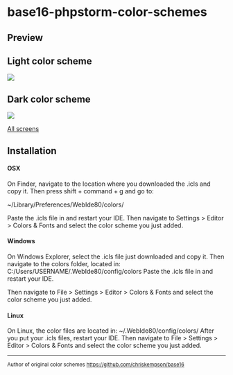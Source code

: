 base16-phpstorm-color-schemes
=============================

## Preview

<h2>Light color scheme</h2>
<img src="https://github.com/dd3v/base16-phpstorm-color-schemes/blob/master/screens/light/php.png">

<h2>Dark color scheme</h2>
<img src="https://github.com/dd3v/base16-phpstorm-color-schemes/blob/master/screens/dark/php.png?raw=true">

[All screens](https://github.com/dd3v/base16-phpstorm-color-schemes/tree/master/screens)

## Installation

<h4>OSX</h4>

On Finder, navigate to the location where you downloaded the .icls and copy it.
Then press shift + command + g and go to:

~/Library/Preferences/WebIde80/colors/

Paste the .icls file in and restart your IDE. Then navigate to Settings > Editor > Colors & Fonts and select the color scheme you just added.

<h4>Windows</h4>

On Windows Explorer, select the .icls file just downloaded and copy it.
Then navigate to the colors folder, located in: C:/Users/USERNAME/.WebIde80/config/colors Paste the .icls file in and restart your IDE.

Then navigate to File > Settings > Editor > Colors & Fonts and select the color scheme you just added.

<h4>Linux</h4>

On Linux, the color files are located in: ~/.WebIde80/config/colors/ After you put your .icls files, restart your IDE. 
Then navigate to File > Settings > Editor > Colors & Fonts and select the color scheme you just added.

<hr>

<small>Author of original color schemes https://github.com/chriskempson/base16</small>
